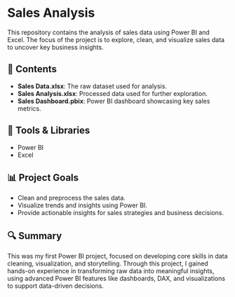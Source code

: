 # Sales Analysis

This repository contains the analysis of sales data using Power BI and Excel. The focus of the project is to explore, clean, and visualize sales data to uncover key business insights.

## 📁 Contents
- **Sales Data.xlsx**: The raw dataset used for analysis.
- **Sales Analysis.xlsx**: Processed data used for further exploration.
- **Sales Dashboard.pbix**: Power BI dashboard showcasing key sales metrics.

## 🧰 Tools & Libraries
- Power BI
- Excel

## 📊 Project Goals
- Clean and preprocess the sales data.
- Visualize trends and insights using Power BI.
- Provide actionable insights for sales strategies and business decisions.

## 🔍 Summary
This was my first Power BI project, focused on developing core skills in data cleaning, visualization, and storytelling. Through this project, I gained hands-on experience in transforming raw data into meaningful insights, using advanced Power BI features like dashboards, DAX, and visualizations to support data-driven decisions.
